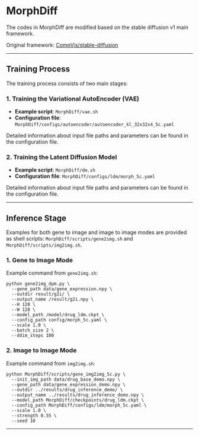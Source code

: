 # MorphDiff


The codes in MorphDiff are modified based on the stable diffusion v1 main framework.

Original framework: [CompVis/stable-diffusion](https://github.com/CompVis/stable-diffusion)

---

## Training Process

The training process consists of two main stages:

### 1. Training the Variational AutoEncoder (VAE)

- **Example script**: `MorphDiff/vae.sh`
- **Configuration file**: `MorphDiff/configs/autoencoder/autoencoder_kl_32x32x4_5c.yaml`

Detailed information about input file paths and parameters can be found in the configuration file.

### 2. Training the Latent Diffusion Model

- **Example script**: `MorphDiff/dm.sh`
- **Configuration file**: `MorphDiff/configs/ldm/morph_5c.yaml`

Detailed information about input file paths and parameters can be found in the configuration file.

---

## Inference Stage

Examples for both gene to image and image to image modes are provided as shell scripts: 
`MorphDiff/scripts/gene2img.sh` and `MorphDiff/scripts/img2img.sh`.

### 1. Gene to Image Mode
Example command from `gene2img.sh`:
```
python gene2img_dpm.py \
  --gene_path data/gene_expression.npy \
  --outdir result/g2i/ \
  --output_name /result/g2i.npy \
  --H 128 \
  --W 128 \
  --model_path /model/drug_ldm.ckpt \
  --config_path config/morph_5c.yaml \
  --scale 1.0 \
  --batch_size 2 \
  --ddim_steps 100
```
### 2. Image to Image Mode
Example command from `img2img.sh`:
```
python MorphDiff/scripts/gene_img2img_5c.py \
  --init_img_path data/drug_base_demo.npy \
  --gene_path data/gene_expression_demo.npy \
  --outdir ../results/drug_inference_demo/ \
  --output_name ../results/drug_inference_demo.npy \
  --model_path MorphDiff/checkpoints/drug_ldm.ckpt \
  --config_path MorphDiff/configs/ldm/morph_5c.yaml \
  --scale 1.0 \
  --strength 0.55 \
  --seed 10
```
---
